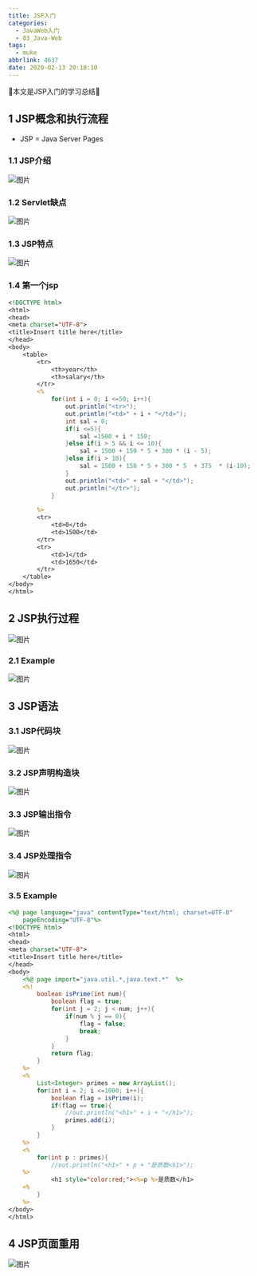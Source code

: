 ```yaml
---
title: JSP入门
categories:
  - JavaWeb入门
  - 03_Java-Web
tags:
  - muke
abbrlink: 4637
date: 2020-02-13 20:18:10
---
```


:star2:本文是JSP入门的学习总结:star2:

<!-- more -->

## 1 JSP概念和执行流程

- JSP = Java Server Pages

### 1.1 JSP介绍

![图片](/images/023_03_01.png)

### 1.2 Servlet缺点

![图片](/images/023_03_02.png)

### 1.3 JSP特点

![图片](/images/023_03_03.png)

### 1.4 第一个jsp

```jsp
<!DOCTYPE html>
<html>
<head>
<meta charset="UTF-8">
<title>Insert title here</title>
</head>
<body>
    <table>
        <tr>
            <th>year</th>
            <th>salary</th>
        </tr>
        <%
            for(int i = 0; i <=50; i++){
                out.println("<tr>");
                out.println("<td>" + i + "</td>");
                int sal = 0;
                if(i <=5){
                    sal =1500 + i * 150;
                }else if(i > 5 && i <= 10){
                    sal = 1500 + 150 * 5 + 300 * (i - 5);
                }else if(i > 10){
                    sal = 1500 + 150 * 5 + 300 * 5  + 375  * (i-10);
                }
                out.println("<td>" + sal + "</td>");
                out.println("</tr>");
            }

        %>
        <tr>
            <td>0</td>
            <td>1500</td>
        </tr>
        <tr>
            <td>1</td>
            <td>1650</td>
        </tr>
    </table>
</body>
</html>
```

## 2 JSP执行过程

![图片](/images/023_03_04.png)

### 2.1 Example

![图片](/images/023_03_05.png)

## 3 JSP语法

### 3.1 JSP代码块

![图片](/images/023_03_06.png)

### 3.2 JSP声明构造块

![图片](/images/023_03_07.png)

### 3.3 JSP输出指令

![图片](/images/023_03_08.png)

### 3.4 JSP处理指令

![图片](/images/023_03_09.png)

### 3.5 Example

```jsp
<%@ page language="java" contentType="text/html; charset=UTF-8"
    pageEncoding="UTF-8"%>
<!DOCTYPE html>
<html>
<head>
<meta charset="UTF-8">
<title>Insert title here</title>
</head>
<body>
    <%@ page import="java.util.*,java.text.*"  %>
    <%!
        boolean isPrime(int num){
            boolean flag = true;
            for(int j = 2; j < num; j++){
                if(num % j == 0){
                    flag = false;
                    break;
                }
            }
            return flag;
        }
    %>
    <%
        List<Integer> primes = new ArrayList();
        for(int i = 2; i <=1000; i++){
            boolean flag = isPrime(i);
            if(flag == true){
                //out.println("<h1>" + i + "</h1>");
                primes.add(i);
            }
        }
    %>
    <%
        for(int p : primes){
            //out.println("<h1>" + p + "是质数<h1>");
    %>
            <h1 style="color:red;"><%=p %>是质数</h1>
    <%
        }
    %>
</body>
</html>
```

## 4 JSP页面重用

![图片](/images/023_03_10.png)
